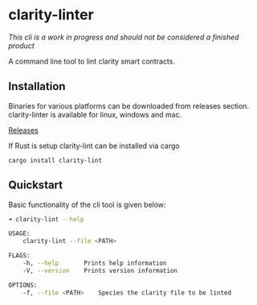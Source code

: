 # clarity-linter

_This cli is a work in progress and should not be considered a finished product_

A command line tool to lint clarity smart contracts.

## Installation

Binaries for various platforms can be downloaded from releases section. clarity-linter is available for linux, windows and mac.

[Releases](https://github.com/alexkeating/clarity-linter/releases)

If Rust is setup clarity-lint can be installed via cargo

```
cargo install clarity-lint
```

## Quickstart

Basic functionality of the cli tool is given below:

```sh
➜ clarity-lint --help

USAGE:
    clarity-lint --file <PATH>

FLAGS:
    -h, --help       Prints help information
    -V, --version    Prints version information

OPTIONS:
    -f, --file <PATH>    Species the clarity file to be linted
```
